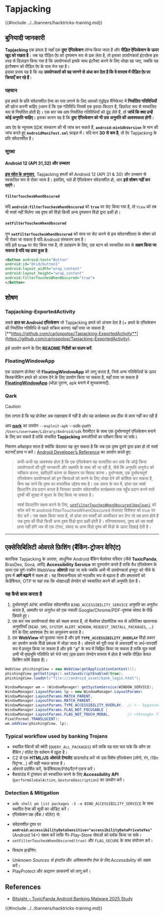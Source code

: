# Tapjacking

{{#include ../../banners/hacktricks-training.md}}

## **बुनियादी जानकारी**

**Tapjacking** एक हमला है जहाँ एक **दुष्ट** **ऐप्लिकेशन** लॉन्च किया जाता है और **पीड़ित ऐप्लिकेशन के ऊपर खुद को रखता है**। जब यह पीड़ित ऐप को दृश्यमान रूप से ढक लेता है, तो इसका उपयोगकर्ता इंटरफ़ेस इस तरह से डिज़ाइन किया गया है कि उपयोगकर्ता इसके साथ इंटरैक्ट करने के लिए धोखा खा जाए, जबकि यह इंटरैक्शन को पीड़ित ऐप के पास भेज रहा है।\
इसका प्रभाव यह है कि यह **उपयोगकर्ता को यह जानने से अंधा कर देता है कि वे वास्तव में पीड़ित ऐप पर क्रियाएँ कर रहे हैं**।

### पहचान

इस हमले के प्रति संवेदनशील ऐप्स का पता लगाने के लिए आपको एंड्रॉइड मैनिफेस्ट में **निर्यातित गतिविधियों** की खोज करनी चाहिए (ध्यान दें कि एक गतिविधि जिसमें एक इरादा-फिल्टर है, डिफ़ॉल्ट रूप से स्वचालित रूप से निर्यातित होती है)। एक बार जब आप निर्यातित गतिविधियों को ढूंढ लेते हैं, तो **जांचें कि क्या उन्हें कोई अनुमति चाहिए**। इसका कारण यह है कि **दुष्ट ऐप्लिकेशन को भी उस अनुमति की आवश्यकता होगी**।

आप ऐप के न्यूनतम SDK संस्करण की भी जांच कर सकते हैं, **`android:minSdkVersion`** के मान की जांच करते हुए **`AndroidManifest.xml`** फ़ाइल में। यदि मान **30 से कम है**, तो ऐप Tapjacking के प्रति संवेदनशील है।

### सुरक्षा

#### Android 12 (API 31,32) और उच्चतर

[**इस स्रोत के अनुसार**](https://www.geeksforgeeks.org/tapjacking-in-android/)**,** Tapjacking हमलों को Android 12 (API 31 & 30) और उच्चतर से स्वचालित रूप से रोका जाता है। इसलिए, भले ही ऐप्लिकेशन संवेदनशील हो, आप **इसे शोषण नहीं कर पाएंगे**।

#### `filterTouchesWhenObscured`

यदि **`android:filterTouchesWhenObscured`** को **`true`** पर सेट किया गया है, तो `View` को तब भी स्पर्श नहीं मिलेगा जब दृश्य की विंडो किसी अन्य दृश्यमान विंडो द्वारा ढकी हो।

#### **`setFilterTouchesWhenObscured`**

गुण **`setFilterTouchesWhenObscured`** को सत्य पर सेट करने से इस संवेदनशीलता के शोषण को भी रोका जा सकता है यदि Android संस्करण कम है।\
यदि इसे **`true`** पर सेट किया गया है, तो उदाहरण के लिए, एक बटन को स्वचालित रूप से **अक्षम किया जा सकता है यदि यह ढका हुआ है**:
```xml
<Button android:text="Button"
android:id="@+id/button1"
android:layout_width="wrap_content"
android:layout_height="wrap_content"
android:filterTouchesWhenObscured="true">
</Button>
```
## शोषण

### Tapjacking-ExportedActivity

सबसे **हाल का Android एप्लिकेशन** जो Tapjacking हमले को अंजाम देता है (+ हमले के एप्लिकेशन की निर्यातित गतिविधि से पहले सक्रिय करना) यहाँ पाया जा सकता है: [**https://github.com/carlospolop/Tapjacking-ExportedActivity**](https://github.com/carlospolop/Tapjacking-ExportedActivity).

इसे उपयोग करने के लिए **README निर्देशों का पालन करें**.

### FloatingWindowApp

एक उदाहरण प्रोजेक्ट जो **FloatingWindowApp** को लागू करता है, जिसे अन्य गतिविधियों के ऊपर क्लिकजैकिंग हमले को अंजाम देने के लिए उपयोग किया जा सकता है, यहाँ पाया जा सकता है [**FloatingWindowApp**](https://github.com/aminography/FloatingWindowApp) (थोड़ा पुराना, apk बनाने में शुभकामनाएँ).

### Qark

> [!CAUTION]
> ऐसा लगता है कि यह प्रोजेक्ट अब रखरखाव में नहीं है और यह कार्यक्षमता अब ठीक से काम नहीं कर रही है

आप [**qark**](https://github.com/linkedin/qark) का उपयोग `--exploit-apk` --sdk-path `/Users/username/Library/Android/sdk` पैरामीटर के साथ एक दुर्भावनापूर्ण एप्लिकेशन बनाने के लिए कर सकते हैं ताकि संभावित **Tapjacking** कमजोरियों का परीक्षण किया जा सके.\

निवारण अपेक्षाकृत सरल है क्योंकि डेवलपर यह चुन सकता है कि जब एक दृश्य दूसरे द्वारा ढका हो तो स्पर्श घटनाएँ प्राप्त न करें। [Android Developer’s Reference](https://developer.android.com/reference/android/view/View#security) का उपयोग करते हुए:

> कभी-कभी यह आवश्यक होता है कि एक एप्लिकेशन यह सत्यापित कर सके कि कोई क्रिया उपयोगकर्ता की पूरी जानकारी और सहमति के साथ की जा रही है, जैसे कि अनुमति अनुरोध को स्वीकार करना, खरीदारी करना या विज्ञापन पर क्लिक करना। दुर्भाग्यवश, एक दुर्भावनापूर्ण एप्लिकेशन उपयोगकर्ता को इन क्रियाओं को करने के लिए धोखा देने की कोशिश कर सकता है, बिना यह जाने कि दृश्य का वास्तविक उद्देश्य क्या है। एक उपाय के रूप में, ढांचा एक स्पर्श फ़िल्टरिंग तंत्र प्रदान करता है जिसका उपयोग संवेदनशील कार्यक्षमता तक पहुँच प्रदान करने वाले दृश्यों की सुरक्षा में सुधार के लिए किया जा सकता है।
>
> स्पर्श फ़िल्टरिंग सक्षम करने के लिए, [`setFilterTouchesWhenObscured(boolean)`](https://developer.android.com/reference/android/view/View#setFilterTouchesWhenObscured%28boolean%29) को कॉल करें या android:filterTouchesWhenObscured लेआउट विशेषता को true पर सेट करें। जब सक्षम किया जाता है, तो ढांचा उन स्पर्शों को अस्वीकार कर देगा जो तब प्राप्त होते हैं जब दृश्य की विंडो किसी अन्य दृश्य विंडो द्वारा ढकी होती है। परिणामस्वरूप, दृश्य को तब स्पर्श प्राप्त नहीं होंगे जब भी एक टोस्ट, संवाद या अन्य विंडो दृश्य की विंडो के ऊपर दिखाई देती है।

---

## एक्सेसिबिलिटी ओवरले फ़िशिंग (बैंकिंग-ट्रोजन वेरिएंट)

क्लासिक Tapjacking के अलावा, आधुनिक Android बैंकिंग मैलवेयर परिवार (जैसे **ToxicPanda**, BrasDex, Sova, आदि) **Accessibility Service** का दुरुपयोग करते हैं ताकि वैध एप्लिकेशन के ऊपर एक पूर्ण-स्क्रीन WebView **ओवरले** रखा जा सके जबकि अभी भी उपयोगकर्ता इनपुट को नीचे के दृश्य में **आगे बढ़ाने** में सक्षम हो। यह विश्वसनीयता को नाटकीय रूप से बढ़ाता है और हमलावरों को क्रेडेंशियल, OTP या यहां तक कि धोखाधड़ी लेनदेन को स्वचालित करने की अनुमति देता है।

### यह कैसे काम करता है
1. दुर्भावनापूर्ण APK अत्यधिक संवेदनशील `BIND_ACCESSIBILITY_SERVICE` अनुमति का अनुरोध करता है, आमतौर पर अनुरोध को एक नकली Google/Chrome/PDF-दृश्यक संवाद के पीछे छिपाते हुए।
2. एक बार जब उपयोगकर्ता सेवा को सक्षम करता है, तो मैलवेयर प्रोग्रामेटिक रूप से अतिरिक्त खतरनाक अनुमतियाँ (`READ_SMS`, `SYSTEM_ALERT_WINDOW`, `REQUEST_INSTALL_PACKAGES`, …) देने के लिए आवश्यक टैप का अनुकरण करता है।
3. एक **WebView** को फुलाया जाता है और इसे **`TYPE_ACCESSIBILITY_OVERLAY`** विंडो प्रकार का उपयोग करके विंडो प्रबंधक में जोड़ा जाता है। ओवरले को पूरी तरह से अपारदर्शी या अर्ध-पारदर्शी रूप में प्रस्तुत किया जा सकता है और इसे *“थ्रू”* के रूप में चिह्नित किया जा सकता है ताकि मूल स्पर्श अभी भी पृष्ठभूमि गतिविधि को भेजे जाएं (इस प्रकार लेनदेन वास्तव में होता है जबकि पीड़ित केवल फ़िशिंग फॉर्म देखता है)।
```java
WebView phishingView = new WebView(getApplicationContext());
phishingView.getSettings().setJavaScriptEnabled(true);
phishingView.loadUrl("file:///android_asset/bank_login.html");

WindowManager wm = (WindowManager) getSystemService(WINDOW_SERVICE);
WindowManager.LayoutParams lp = new WindowManager.LayoutParams(
WindowManager.LayoutParams.MATCH_PARENT,
WindowManager.LayoutParams.MATCH_PARENT,
WindowManager.LayoutParams.TYPE_ACCESSIBILITY_OVERLAY,  // <-- bypasses SYSTEM_ALERT_WINDOW prompt
WindowManager.LayoutParams.FLAG_NOT_FOCUSABLE |
WindowManager.LayoutParams.FLAG_NOT_TOUCH_MODAL,        // «through» flag → forward touches
PixelFormat.TRANSLUCENT);
wm.addView(phishingView, lp);
```
### Typical workflow used by banking Trojans
* स्थापित पैकेजों की क्वेरी (`QUERY_ALL_PACKAGES`) करें ताकि यह पता चल सके कि कौन सा बैंकिंग / वॉलेट ऐप वर्तमान में खुला है।
* C2 से एक **HTML/JS ओवरले टेम्पलेट** डाउनलोड करें जो उस विशेष एप्लिकेशन (लोगो, रंग, i18n स्ट्रिंग्स…) की सही नकल करता है।
* ओवरले प्रदर्शित करें, क्रेडेंशियल्स/PIN/पैटर्न एकत्र करें।
* बैकग्राउंड में ट्रांसफर को स्वचालित करने के लिए **Accessibility API** (`performGlobalAction`, `GestureDescription`) का उपयोग करें।

### Detection & Mitigation
* `adb shell pm list packages -3 -e BIND_ACCESSIBILITY_SERVICE` के साथ स्थापित ऐप्स की सूची का ऑडिट करें।
* एप्लिकेशन पक्ष (बैंक / वॉलेट) से:
- संवेदनशील दृश्य पर **`android:accessibilityDataSensitive="accessibilityDataPrivateYes"`** (Android 14+) सक्षम करें ताकि गैर-Play-Store सेवाओं को ब्लॉक किया जा सके।
- `setFilterTouchesWhenObscured(true)` और `FLAG_SECURE` के साथ संयोजन करें।
* सिस्टम हार्डनिंग:
- *Unknown Sources से इंस्टॉल* और *अविश्वसनीय ऐप्स के लिए Accessibility* को अक्षम करें।
- PlayProtect और अद्यतन उपकरणों को लागू करें।

## References
* [Bitsight – ToxicPanda Android Banking Malware 2025 Study](https://www.bitsight.com/blog/toxicpanda-android-banking-malware-2025-study)

{{#include ../../banners/hacktricks-training.md}}
